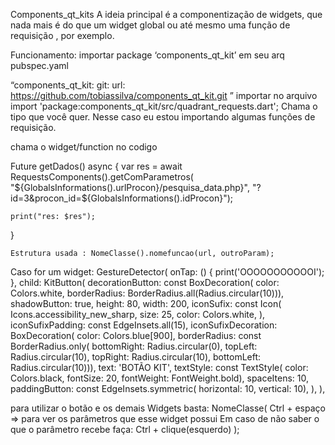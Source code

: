 Components_qt_kits
	A ideia principal é a componentização de widgets, que nada mais é do que um widget global ou até mesmo uma função de requisição , por exemplo. 


Funcionamento:
 importar package ‘components_qt_kit’ em seu arq pubspec.yaml

“components_qt_kit:
      git:
        url: https://github.com/tobiassilva/components_qt_kit.git
”
importar no arquivo
import 'package:components_qt_kit/src/quadrant_requests.dart';
Chama o tipo que você quer. Nesse caso eu estou importando algumas funções de requisição.

chama o widget/function no codigo

Future getDados() async {
    var res = await RequestsComponents().getComParametros(
        "${GlobalsInformations().urlProcon}/pesquisa_data.php}",
        "?id=3&procon_id=${GlobalsInformations().idProcon}");
 
    print("res: $res");
  }
 


	Estrutura usada : NomeClasse().nomefuncao(url, outroParam);

Caso for um widget:
 GestureDetector(
                  onTap: () {
                    print('OOOOOOOOOOOI');
                  },
                  child: KitButton(
                    decorationButton: const BoxDecoration(
                        color: Colors.white,
                        borderRadius: BorderRadius.all(Radius.circular(10))),
                    shadowButton: true,
                    height: 80,
                    width: 200,
                    iconSufix: const Icon(
                      Icons.accessibility_new_sharp,
                      size: 25,
                      color: Colors.white,
                    ),
                    iconSufixPadding: const EdgeInsets.all(15),
                    iconSufixDecoration: BoxDecoration(
                        color: Colors.blue[900],
                        borderRadius: const BorderRadius.only(
                            bottomRight: Radius.circular(0),
                            topLeft: Radius.circular(10),
                            topRight: Radius.circular(10),
                            bottomLeft: Radius.circular(10))),
                    text: 'BOTÃO KIT',
                    textStyle: const TextStyle(
                        color: Colors.black,
                        fontSize: 20,
                        fontWeight: FontWeight.bold),
                    spaceItens: 10,
                    paddingButton: const EdgeInsets.symmetric(
                        horizontal: 10, vertical: 10),
                  ),
                ),
 
	
para utilizar o botão e os demais Widgets basta:
NomeClasse(
Ctrl + espaço => para ver os parâmetros que esse widget possui 
Em caso de não saber o que o parâmetro recebe faça: Ctrl + clique(esquerdo)
);
